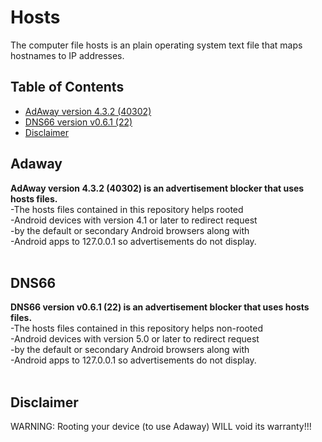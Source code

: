 # Hosts
The computer file hosts is an plain operating system text file that maps hostnames to IP addresses.

## Table of Contents

* [AdAway version 4.3.2 (40302)](#adaway)
* [DNS66 version v0.6.1 (22)](#dns666)
* [Disclaimer](#disclaimer)

## Adaway
<b>AdAway version 4.3.2 (40302) is an advertisement blocker that uses hosts files.</b><br>
-The hosts files contained in this repository helps rooted<br>
-Android devices with version 4.1 or later to redirect request<br>
-by the default or secondary Android browsers along with<br>
-Android apps to 127.0.0.1 so advertisements do not display.<br>
<br>
## DNS66
<b>DNS66 version v0.6.1 (22) is an advertisement blocker that uses hosts files.</b><br>
-The hosts files contained in this repository helps non-rooted<br>
-Android devices with version 5.0 or later to redirect request<br>
-by the default or secondary Android browsers along with<br>
-Android apps to 127.0.0.1 so advertisements do not display.<br>
<br>
## Disclaimer
WARNING: Rooting your device (to use Adaway) WILL void its warranty!!!
